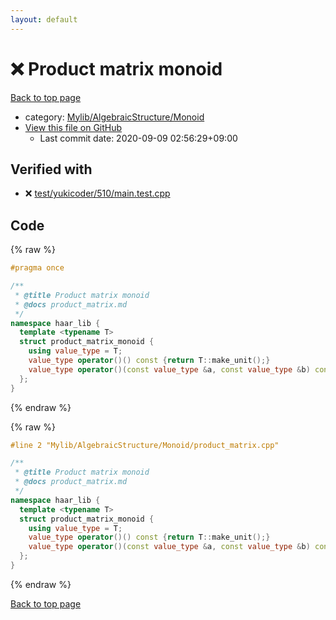 ```yaml
---
layout: default
---
```


<!-- mathjax config similar to math.stackexchange -->
<script type="text/javascript" async
  src="https://cdnjs.cloudflare.com/ajax/libs/mathjax/2.7.5/MathJax.js?config=TeX-MML-AM_CHTML">
</script>
<script type="text/x-mathjax-config">
  MathJax.Hub.Config({
    TeX: { equationNumbers: { autoNumber: "AMS" }},
    tex2jax: {
      inlineMath: [ ['$','$'] ],
      processEscapes: true
    },
    "HTML-CSS": { matchFontHeight: false },
    displayAlign: "left",
    displayIndent: "2em"
  });
</script>

<script type="text/javascript" src="https://cdnjs.cloudflare.com/ajax/libs/jquery/3.4.1/jquery.min.js"></script>
<script src="https://cdn.jsdelivr.net/npm/jquery-balloon-js@1.1.2/jquery.balloon.min.js" integrity="sha256-ZEYs9VrgAeNuPvs15E39OsyOJaIkXEEt10fzxJ20+2I=" crossorigin="anonymous"></script>
<script type="text/javascript" src="../../../../assets/js/copy-button.js"></script>
<link rel="stylesheet" href="../../../../assets/css/copy-button.css" />


# :x: Product matrix monoid

<a href="../../../../index.html">Back to top page</a>

* category: <a href="../../../../index.html#b9ce8b1117f3871719e4d3859e7574c9">Mylib/AlgebraicStructure/Monoid</a>
* <a href="{{ site.github.repository_url }}/blob/master/Mylib/AlgebraicStructure/Monoid/product_matrix.cpp">View this file on GitHub</a>
    - Last commit date: 2020-09-09 02:56:29+09:00




## Verified with

* :x: <a href="../../../../verify/test/yukicoder/510/main.test.cpp.html">test/yukicoder/510/main.test.cpp</a>


## Code

<a id="unbundled"></a>
{% raw %}
```cpp
#pragma once

/**
 * @title Product matrix monoid
 * @docs product_matrix.md
 */
namespace haar_lib {
  template <typename T>
  struct product_matrix_monoid {
    using value_type = T;
    value_type operator()() const {return T::make_unit();}
    value_type operator()(const value_type &a, const value_type &b) const {return a * b;}
  };
}

```
{% endraw %}

<a id="bundled"></a>
{% raw %}
```cpp
#line 2 "Mylib/AlgebraicStructure/Monoid/product_matrix.cpp"

/**
 * @title Product matrix monoid
 * @docs product_matrix.md
 */
namespace haar_lib {
  template <typename T>
  struct product_matrix_monoid {
    using value_type = T;
    value_type operator()() const {return T::make_unit();}
    value_type operator()(const value_type &a, const value_type &b) const {return a * b;}
  };
}

```
{% endraw %}

<a href="../../../../index.html">Back to top page</a>

